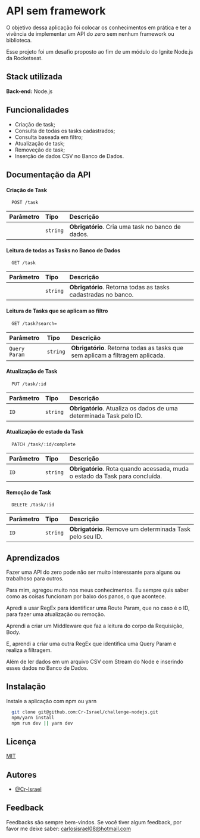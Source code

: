 
# API sem framework

O objetivo dessa aplicação foi colocar os conhecimentos em prática e ter a vivência de implementar um API do zero sem nenhum framework ou biblioteca.

Esse projeto foi um desafio proposto ao fim de um módulo do Ignite Node.js da Rocketseat.
## Stack utilizada

**Back-end:** Node.js


## Funcionalidades

- Criação de task;
- Consulta de todas os tasks cadastrados;
- Consulta baseada em filtro;
- Atualização de task;
- Removeção de task;
- Inserção de dados CSV no Banco de Dados.
## Documentação da API

#### Criação de Task

```http
  POST /task
```

| Parâmetro   | Tipo       | Descrição                           |
| :---------- | :--------- | :---------------------------------- |
|  | `string` | **Obrigatório**. Cria uma task no banco de dados. |

#### Leitura de todas as Tasks no Banco de Dados

```http
  GET /task
```

| Parâmetro   | Tipo       | Descrição                                   |
| :---------- | :--------- | :------------------------------------------ |
|       | `string` | **Obrigatório**. Retorna todas as tasks cadastradas no banco. |

#### Leitura de Tasks que se aplicam ao filtro

```http
  GET /task?search=
```
| Parâmetro   | Tipo       | Descrição                                   |
| :---------- | :--------- | :------------------------------------------ |
|   `Query Param`   | `string` | **Obrigatório**. Retorna todas as tasks que sem aplicam a filtragem aplicada. |

#### Atualização de Task

```http
  PUT /task/:id
```
| Parâmetro   | Tipo       | Descrição                                   |
| :---------- | :--------- | :------------------------------------------ |
|   `ID`   | `string` | **Obrigatório**. Atualiza os dados de uma determinada Task pelo ID. |

#### Atualização de estado da Task

```http
  PATCH /task/:id/complete
```
| Parâmetro   | Tipo       | Descrição                                   |
| :---------- | :--------- | :------------------------------------------ |
|   `ID`   | `string` | **Obrigatório**. Rota quando acessada, muda o estado da Task para concluída. |

#### Remoção de Task

```http
  DELETE /task/:id
```
| Parâmetro   | Tipo       | Descrição                                   |
| :---------- | :--------- | :------------------------------------------ |
|   `ID`   | `string` | **Obrigatório**. Remove um determinada Task pelo seu ID. |

## Aprendizados

Fazer uma API do zero pode não ser muito interessante para alguns ou trabalhoso para outros.

Para mim, agregou muito nos meus conhecimentos. Eu sempre quis saber como as coisas funcionam por baixo dos panos, o que acontece.

Apredi a usar RegEx para identificar uma Route Param, que no caso é o ID, para fazer uma atualização ou remoção.

Aprendi a criar um Middleware que faz a leitura do corpo da Requisição, Body.

E, aprendi a criar uma outra RegEx que identifica uma Query Param e realiza a filtragem.

Além de ler dados em um arquivo CSV com Stream do Node e inserindo esses dados no Banco de Dados.
## Instalação

Instale a aplicação com npm ou yarn

```bash
  git clone git@github.com:Cr-Israel/challenge-nodejs.git
  npm/yarn install
  npm run dev || yarn dev
```
    
## Licença

[MIT](https://choosealicense.com/licenses/mit/)


## Autores

- [@Cr-Israel](https://www.github.com/Cr-Israel)


## Feedback

Feedbacks são sempre bem-vindos.
Se você tiver algum feedback, por favor me deixe saber: carlosisrael08@hotmail.com

